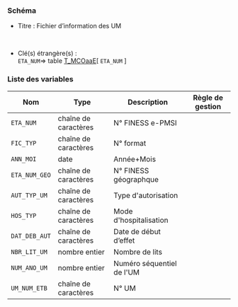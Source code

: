 ### Schéma


- Titre : Fichier d’information des UM
<br />



- Clé(s) étrangère(s) : <br />
`ETA_NUM`=> table [T_MCOaaE](/tables/T_MCOaaE)[ `ETA_NUM` ]<br />

 
### Liste des variables

Nom | Type | Description | Règle de gestion
-|-|-|-
`ETA_NUM`| chaîne de caractères |N° FINESS e-PMSI||
`FIC_TYP`| chaîne de caractères |N° format||
`ANN_MOI`| date |Année+Mois||
`ETA_NUM_GEO`| chaîne de caractères |N° FINESS géographque||
`AUT_TYP_UM`| chaîne de caractères |Type d'autorisation||
`HOS_TYP`| chaîne de caractères |Mode d'hospitalisation||
`DAT_DEB_AUT`| chaîne de caractères |Date de début d’effet||
`NBR_LIT_UM`| nombre entier |Nombre de lits||
`NUM_ANO_UM`| nombre entier |Numéro séquentiel de l'UM||
`UM_NUM_ETB`| chaîne de caractères |N° UM||